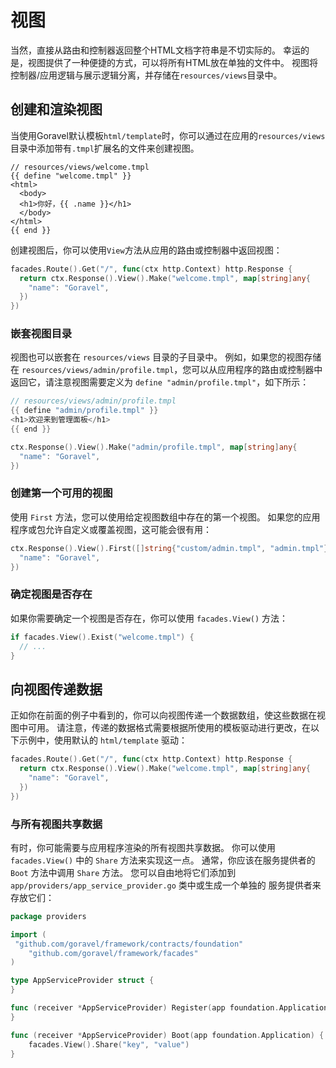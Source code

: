 # 视图

当然，直接从路由和控制器返回整个HTML文档字符串是不切实际的。
幸运的是，视图提供了一种便捷的方式，可以将所有HTML放在单独的文件中。 视图将控制器/应用逻辑与展示逻辑分离，并存储在`resources/views`目录中。

## 创建和渲染视图

当使用Goravel默认模板`html/template`时，你可以通过在应用的`resources/views`目录中添加带有`.tmpl`扩展名的文件来创建视图。

```
// resources/views/welcome.tmpl
{{ define "welcome.tmpl" }}
<html>
  <body>
  <h1>你好，{{ .name }}</h1>
  </body>
</html>
{{ end }}
```

创建视图后，你可以使用`View`方法从应用的路由或控制器中返回视图：

```go
facades.Route().Get("/", func(ctx http.Context) http.Response {
  return ctx.Response().View().Make("welcome.tmpl", map[string]any{
    "name": "Goravel",
  })
})
```

### 嵌套视图目录

视图也可以嵌套在 `resources/views` 目录的子目录中。 例如，如果您的视图存储在 `resources/views/admin/profile.tmpl`，您可以从应用程序的路由或控制器中返回它，请注意视图需要定义为 `define "admin/profile.tmpl"`，如下所示：

```go
// resources/views/admin/profile.tmpl
{{ define "admin/profile.tmpl" }}
<h1>欢迎来到管理面板</h1>
{{ end }}

ctx.Response().View().Make("admin/profile.tmpl", map[string]any{
  "name": "Goravel",
})
```

### 创建第一个可用的视图

使用 `First` 方法，您可以使用给定视图数组中存在的第一个视图。 如果您的应用程序或包允许自定义或覆盖视图，这可能会很有用：

```go
ctx.Response().View().First([]string{"custom/admin.tmpl", "admin.tmpl"}, map[string]any{
  "name": "Goravel",
})
```

### 确定视图是否存在

如果你需要确定一个视图是否存在，你可以使用 `facades.View()` 方法：

```go
if facades.View().Exist("welcome.tmpl") {
  // ...
}
```

## 向视图传递数据

正如你在前面的例子中看到的，你可以向视图传递一个数据数组，使这些数据在视图中可用。
请注意，传递的数据格式需要根据所使用的模板驱动进行更改，在以下示例中，使用默认的 `html/template` 驱动：

```go
facades.Route().Get("/", func(ctx http.Context) http.Response {
  return ctx.Response().View().Make("welcome.tmpl", map[string]any{
    "name": "Goravel",
  })
})
```

### 与所有视图共享数据

有时，你可能需要与应用程序渲染的所有视图共享数据。 你可以使用 `facades.View()` 中的 `Share` 方法来实现这一点。 通常，你应该在服务提供者的 `Boot` 方法中调用 `Share` 方法。 您可以自由地将它们添加到 `app/providers/app_service_provider.go` 类中或生成一个单独的
服务提供者来存放它们：

```go
package providers

import (
 "github.com/goravel/framework/contracts/foundation"
    "github.com/goravel/framework/facades"
)

type AppServiceProvider struct {
}

func (receiver *AppServiceProvider) Register(app foundation.Application) {
}

func (receiver *AppServiceProvider) Boot(app foundation.Application) {
    facades.View().Share("key", "value")
}
```
